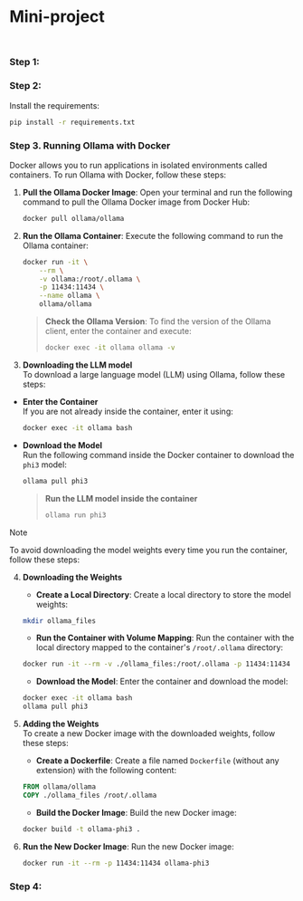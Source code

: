# Mini-project


##

```bash

```

### Step 1:

### Step 2:  
Install the requirements:
```bash
pip install -r requirements.txt
```


### Step 3. Running Ollama with Docker

Docker allows you to run applications in isolated environments called containers. To run Ollama with Docker, follow these steps:

1. **Pull the Ollama Docker Image**: Open your terminal and run the following command to pull the Ollama Docker image from Docker Hub:

    ```bash
    docker pull ollama/ollama
    ```

2. **Run the Ollama Container**: Execute the following command to run the Ollama container:

    ```bash
    docker run -it \
        --rm \
        -v ollama:/root/.ollama \
        -p 11434:11434 \
        --name ollama \
        ollama/ollama
    ```

    > **Check the Ollama Version**: To find the version of the Ollama client, enter the container and execute:
    >```bash
    > docker exec -it ollama ollama -v
    > ```

3. **Downloading the LLM model**  
To download a large language model (LLM) using Ollama, follow these steps:

- **Enter the Container**   
If you are not already inside the container, enter it using:

    ```bash
    docker exec -it ollama bash
    ```

- **Download the Model**  
Run the following command inside the Docker container to download the `phi3` model:

    ```bash
    ollama pull phi3
    ```

    > **Run the LLM model inside the container**
    > ```bash
    > ollama run phi3
    > ```


> [!NOTE]  
> To avoid downloading the model weights every time you run the container, follow these steps:

4.  **Downloading the Weights**
    - **Create a Local Directory**: Create a local directory to store the model weights:

    ```bash
    mkdir ollama_files
    ```

    - **Run the Container with Volume Mapping**: Run the container with the local directory mapped to the container's `/root/.ollama` directory:

    ```bash
    docker run -it --rm -v ./ollama_files:/root/.ollama -p 11434:11434 --name ollama ollama/ollama
    ```

    - **Download the Model**: Enter the container and download the model:

    ```bash
    docker exec -it ollama bash
    ollama pull phi3
    ```


5. **Adding the Weights**  
To create a new Docker image with the downloaded weights, follow these steps:

    - **Create a Dockerfile**: Create a file named `Dockerfile` (without any extension) with the following content:

    ```dockerfile
    FROM ollama/ollama
    COPY ./ollama_files /root/.ollama
    ```

    - **Build the Docker Image**: Build the new Docker image:

    ```bash
    docker build -t ollama-phi3 .
    ```

6. **Run the New Docker Image**: Run the new Docker image:
    ```bash
    docker run -it --rm -p 11434:11434 ollama-phi3
    ```



### Step 4: 

